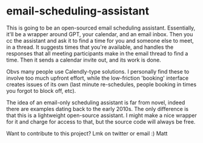 # email-scheduling-assistant

This is going to be an open-sourced email scheduling assistant. Essentially, it'll be a wrapper around GPT, your calendar, and an email inbox. Then you cc the assistant and ask it to find a time for you and someone else to meet, in a thread. It suggests times that you're available, and handles the responses that all meeting participants make in the email thread to find a time. Then it sends a calendar invite out, and its work is done.

Obvs many people use Calendly-type solutions. I personally find these to involve too much upfront effort, while the low-friction 'booking' interface creates issues of its own (last minute re-schedules, people booking in times you forgot to block off, etc). 

The idea of an email-only scheduling assistant is far from novel, indeed there are examples dating back to the early 2010s. The only difference is that this is a lightweight open-source assistant. I might make a nice wrapper for it and charge for access to that, but the source code will always be free.

Want to contribute to this project? Lmk on twitter or email :) Matt

